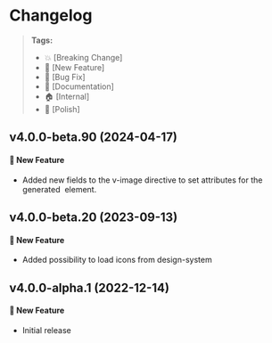 Changelog
=========

> **Tags:**
> - :boom:       [Breaking Change]
> - :rocket:     [New Feature]
> - :bug:        [Bug Fix]
> - :memo:       [Documentation]
> - :house:      [Internal]
> - :nail_care:  [Polish]

## v4.0.0-beta.90 (2024-04-17)

#### :rocket: New Feature

* Added new fields to the v-image directive to set attributes for the generated <img> element.

## v4.0.0-beta.20 (2023-09-13)

#### :rocket: New Feature

* Added possibility to load icons from design-system

## v4.0.0-alpha.1 (2022-12-14)

#### :rocket: New Feature

* Initial release
